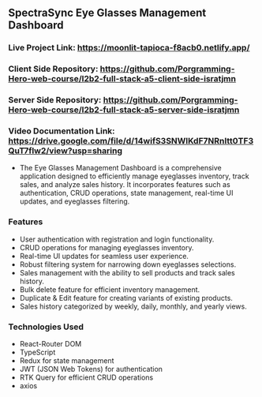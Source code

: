 ## SpectraSync Eye Glasses Management Dashboard

### Live Project Link: https://moonlit-tapioca-f8acb0.netlify.app/

### Client Side Repository: https://github.com/Porgramming-Hero-web-course/l2b2-full-stack-a5-client-side-isratjmn

### Server Side Repository: https://github.com/Porgramming-Hero-web-course/l2b2-full-stack-a5-server-side-isratjmn

### Video Documentation Link: https://drive.google.com/file/d/14wifS3SNWlKdF7NRnItt0TF3QuT7fIw2/view?usp=sharing

- The Eye Glasses Management Dashboard is a comprehensive application designed to efficiently manage eyeglasses inventory, track sales, and analyze sales history. It incorporates features such as authentication, CRUD operations, state management, real-time UI updates, and eyeglasses filtering.

### Features

- User authentication with registration and login functionality.
- CRUD operations for managing eyeglasses inventory.
- Real-time UI updates for seamless user experience.
- Robust filtering system for narrowing down eyeglasses selections.
- Sales management with the ability to sell products and track sales history.
- Bulk delete feature for efficient inventory management.
- Duplicate & Edit feature for creating variants of existing products.
- Sales history categorized by weekly, daily, monthly, and yearly views.

### Technologies Used

- React-Router DOM
- TypeScript
- Redux for state management
- JWT (JSON Web Tokens) for authentication
- RTK Query for efficient CRUD operations
- axios
